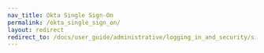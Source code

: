 ```yaml
---
nav_title: Okta Single Sign-On
permalink: /okta_single_sign_on/
layout: redirect
redirect_to: /docs/user_guide/administrative/logging_in_and_security/single_sign_on/okta_single_sign_on/#okta-single-sign-on
---
```

